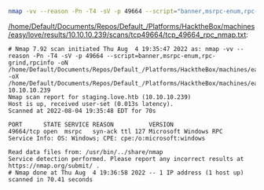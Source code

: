 ```bash
nmap -vv --reason -Pn -T4 -sV -p 49664 --script="banner,msrpc-enum,rpc-grind,rpcinfo" -oN "/home/Default/Documents/Repos/Default_/Platforms/HacktheBox/machines/easy/love/results/10.10.10.239/scans/tcp49664/tcp_49664_rpc_nmap.txt" -oX "/home/Default/Documents/Repos/Default_/Platforms/HacktheBox/machines/easy/love/results/10.10.10.239/scans/tcp49664/xml/tcp_49664_rpc_nmap.xml" 10.10.10.239
```

[/home/Default/Documents/Repos/Default_/Platforms/HacktheBox/machines/easy/love/results/10.10.10.239/scans/tcp49664/tcp_49664_rpc_nmap.txt](file:///home/Default/Documents/Repos/Default_/Platforms/HacktheBox/machines/easy/love/results/10.10.10.239/scans/tcp49664/tcp_49664_rpc_nmap.txt):

```
# Nmap 7.92 scan initiated Thu Aug  4 19:35:47 2022 as: nmap -vv --reason -Pn -T4 -sV -p 49664 --script=banner,msrpc-enum,rpc-grind,rpcinfo -oN /home/Default/Documents/Repos/Default_/Platforms/HacktheBox/machines/easy/love/results/10.10.10.239/scans/tcp49664/tcp_49664_rpc_nmap.txt -oX /home/Default/Documents/Repos/Default_/Platforms/HacktheBox/machines/easy/love/results/10.10.10.239/scans/tcp49664/xml/tcp_49664_rpc_nmap.xml 10.10.10.239
Nmap scan report for staging.love.htb (10.10.10.239)
Host is up, received user-set (0.013s latency).
Scanned at 2022-08-04 19:35:48 EDT for 70s

PORT      STATE SERVICE REASON          VERSION
49664/tcp open  msrpc   syn-ack ttl 127 Microsoft Windows RPC
Service Info: OS: Windows; CPE: cpe:/o:microsoft:windows

Read data files from: /usr/bin/../share/nmap
Service detection performed. Please report any incorrect results at https://nmap.org/submit/ .
# Nmap done at Thu Aug  4 19:36:58 2022 -- 1 IP address (1 host up) scanned in 70.41 seconds

```
